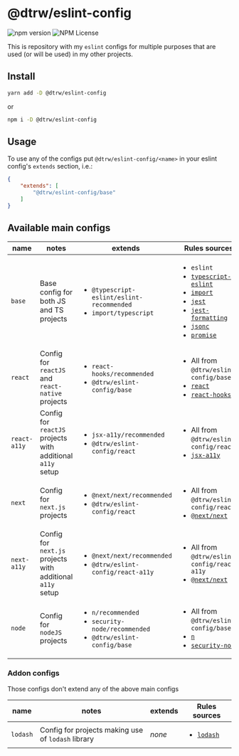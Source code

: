 # @dtrw/eslint-config

![npm version](https://badge.fury.io/js/@dtrw%2Feslint-config.svg)
![NPM License](https://img.shields.io/npm/l/@dtrw/eslint-config)

This is repository with my `eslint` configs for multiple purposes that are used (or will be used) in my other projects.

## Install

```bash
yarn add -D @dtrw/eslint-config
```

or

```bash
npm i -D @dtrw/eslint-config
```

## Usage

To use any of the configs put `@dtrw/eslint-config/<name>` in your eslint config's `extends` section, i.e.:

```json
{
    "extends": [
        "@dtrw/eslint-config/base"
    ]
}
```

## Available main configs

 name | notes | extends | Rules sources
------|-------|---------|--------------
`base`        | Base config for both JS and TS projects | <ul><li>`@typescript-eslint/eslint-recommended`</li><li>`import/typescript`</li></ul> | <ul><li>`eslint`</li><li>[`typescript-eslint`](https://www.npmjs.com/package/@typescript-eslint/eslint-plugin)</li><li>[`import`](https://www.npmjs.com/package/eslint-plugin-import)</li><li>[`jest`](https://www.npmjs.com/package/eslint-plugin-jest)</li><li>[`jest-formatting`](https://www.npmjs.com/package/eslint-plugin-jest-formatting)</li><li>[`jsonc`](https://www.npmjs.com/package/eslint-plugin-jsonc)</li><li>[`promise`](https://www.npmjs.com/package/eslint-plugin-promise)</li></ul>
`react`       | Config for `reactJS` and `react-native` projects | <ul><li>`react-hooks/recommended`</li><li>`@dtrw/eslint-config/base`</li></ul> | <ul><li>All from `@dtrw/eslint-config/base`</li><li>[`react`](https://www.npmjs.com/package/eslint-plugin-react)</li><li>[`react-hooks`](https://www.npmjs.com/package/eslint-plugin-react-hooks)</li></ul>
`react-a11y`  | Config for `reactJS` projects with additional `a11y` setup | <ul><li>`jsx-a11y/recommended`</li><li>`@dtrw/eslint-config/react`</li></ul> | <ul><li>All from `@dtrw/eslint-config/react`</li><li>[`jsx-a11y`](https://www.npmjs.com/package/eslint-plugin-jsx-a11y)</li></ul>
`next`       | Config for `next.js` projects | <ul><li>`@next/next/recommended`</li><li>`@dtrw/eslint-config/react`</li></ul> | <ul><li>All from `@dtrw/eslint-config/react`</li><li>[`@next/next`](https://www.npmjs.com/package/@next/eslint-plugin-next)</li></ul>
`next-a11y`  | Config for `next.js` projects with additional `a11y` setup | <ul><li>`@next/next/recommended`</li><li>`@dtrw/eslint-config/react-a11y`</li></ul> | <ul><li>All from `@dtrw/eslint-config/react-a11y`</li><li>[`@next/next`](https://www.npmjs.com/package/@next/eslint-plugin-next)</li></ul>
`node`        | Config for `nodeJS` projects | <ul><li>`n/recommended`</li><li>`security-node/recommended`</li><li>`@dtrw/eslint-config/base`</li></ul> | <ul><li>All from `@dtrw/eslint-config/base`</li><li>[`n`](https://www.npmjs.com/package/eslint-plugin-n)</li><li>[`security-node`](https://www.npmjs.com/package/eslint-plugin-security-node)</li></ul>

### Addon configs
Those configs don't extend any of the above main configs

 name | notes | extends | Rules sources
------|-------|---------|--------------
`lodash`      | Config for projects making use of `lodash` library | _none_ | <ul><li>[`lodash`](https://www.npmjs.com/package/eslint-plugin-lodash)</li></ul>
